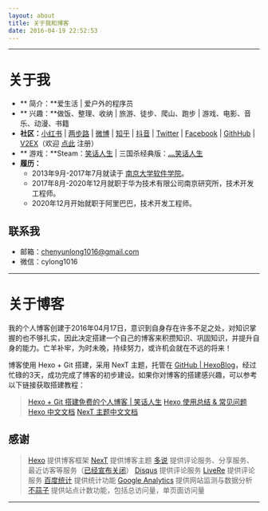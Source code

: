 ```yaml
---
layout: about
title: 关于我和博客
date: 2016-04-19 22:52:53
---
```

---

# 关于我

* **<span class="fas fa-user-alt"></span> 简介：**爱生活 | 爱户外的程序员 <span class="fa fa-bug"></span>
* **<span class="fas fa-heart"></span> 兴趣：**做饭、整理、收纳 | 旅游、徒步、爬山、跑步 | 游戏、电影、音乐、动漫、书籍
* **<span class="fas fa-share-alt"></span> 社区：**[小红书][20] | [两步路][24] | [微博][7] | [知乎][6] | [抖音][25] | [Twitter][9] | [Facebook][8] | [GithHub][23] | [V2EX][10]（欢迎 [点此][13] 注册）
* **<span class="fab fa-steam"></span> 游戏：**Steam：[笑话人生][19] | 三国杀经典版：[灬笑话人生][21]
* **<span class="fas fa-address-card"></span> 履历：**
    * 2013年9月-2017年7月就读于 [南京大学软件学院][1]。
    * 2017年8月-2020年12月就职于华为技术有限公司南京研究所，技术开发工程师。
    * 2020年12月开始就职于阿里巴巴，技术开发工程师。

## 联系我

* <span class="fa fa-envelope"></span> 邮箱：chenyunlong1016@gmail.com
* <span class="fab fa-weixin"></span> 微信：cylong1016

---

# 关于博客

我的个人博客创建于2016年04月17日，意识到自身存在许多不足之处，对知识掌握的也不够扎实，因此决定搭建一个自己的博客来积攒知识、巩固知识，并提升自身的能力。亡羊补牢，为时未晚，持续努力，或许机会就在不远的将来！

博客使用 Hexo + Git 搭建，采用 NexT 主题，托管在 [GitHub | HexoBlog][2]，经过忙碌的3天，成功完成了博客的初步建设。如果你对博客的搭建感兴趣，可以参考以下链接获取搭建教程：

> [Hexo + Git 搭建免费的个人博客 | 笑话人生][5]
> [Hexo 使用总结 & 常见问题][22]
> [Hexo 中文文档][11]
> [NexT 主题中文文档][12]

## 感谢

> [Hexo][] 提供博客框架
> [NexT][] 提供博客主题
> [多说][] 提供评论服务、分享服务、最近访客等服务（[已经宣布关闭][17]）
> [Disqus][] 提供评论服务
> [LiveRe][] 提供评论服务
> [百度统计][] 提供统计功能
> [Google Analytics][] 提供网站监测与数据分析
> [不蒜子][] 提供站点计数功能，包括总访问量，单页面访问量

---

[Hexo]: https://hexo.io/zh-cn/ "Hexo"
[NexT]: http://theme-next.iissnan.com/ "NexT"
[多说]: https://duoshuo.com/ "多说"
[百度统计]: https://tongji.baidu.com/ "百度统计"
[Disqus]: https://disqus.com/ "Disqus"
[LiveRe]: https://livere.com/ "LiveRe"
[Google Analytics]: https://www.google.com/intl/zh-CN/analytics/ "Google Analytics"
[不蒜子]: https://ibruce.info/2015/04/04/busuanzi/ "不蒜子"
[1]: https://software.nju.edu.cn/ "南京大学软件学院"
[2]: https://github.com/cylong1016/HexoBlog "GitHub | HexoBlog"
[3]: https://xuanwo.io/2015/03/26/hexo-intor/ "史上最详细的 Hexo 博客搭建图文教程 | Xuanwo's Blog"
[4]: https://wsgzao.github.io/post/hexo/ "使用 GitHub 和 Hexo 搭建免费静态Blog | HelloDog"
[5]: /blog/2016/04/19/hexo-git/ "Hexo + Git 搭建免费的个人博客 | 笑话人生"
[6]: https://www.zhihu.com/people/cylong1016 "陈云龙 | 知乎"
[7]: https://weibo.com/cyl19941016 "笑话人生cylong的微博"
[8]: https://www.facebook.com/cylong1016 "陈云龙 | Facebook"
[9]: https://twitter.com/cylong1016 "陈云龙(@cylong1016) | Twitter"
[10]: https://www.v2ex.com/member/cylong "V2EX | cylong"
[11]: https://hexo.io/zh-cn/docs/ "Hexo 中文文档"
[12]: https://theme-next.iissnan.com/ "NexT 主题中文文档"
[13]: https://www.v2ex.com/?r=cylong "V2EX"
[14]: https://segmentfault.com/u/cylong "SegmentFault | 笑话人生"
[15]: http://ask.githuber.cn/users/cylong1016/activity "Ask.GitHuber.cn"
[16]: https://dev.duoshuo.com/docs "多说开发者中心"
[17]: https://dev.duoshuo.com/threads/58d1169ae293b89a20c57241 "重要通知: 多说即将关闭"
[18]: https://space.bilibili.com/2645593/favlist "笑话人生的个人空间 | 哔哩哔哩 ( ゜- ゜)つロ 乾杯~ Bilibili"
[19]: https://steamcommunity.com/id/cylong/ "Steam | 笑话人生"
[20]: https://www.xiaohongshu.com/user/profile/5fba43f2000000000101df9d "笑话人生 • 小红书 / RED "
[21]: http://web.sanguosha.com/ "三国杀官方正版"
[22]: /blog/2016/04/25/hexo-faq/ "Hexo 使用总结 & 常见问题 | 笑话人生"
[23]: https://github.com/cylong1016 "cylong（陈云龙）"
[24]: https://www.2bulu.com/spaceindex/index.htm?userId=47617540 "笑话人生 | 两步路户外"
[25]: https://www.douyin.com/user/MS4wLjABAAAAzGViZDLj--kcxnx69U9vVQhSE74rIKdjjHf2AzQICH1EFwGJ5AN8mFC-QI9bZN8j "笑话人生的主页 | 抖音"